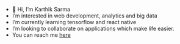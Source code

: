 - 👋 Hi, I’m Karthik Sarma
- I’m interested in web development, analytics and big data
- I’m currently learning tensorflow and react native
- I’m looking to collaborate on applications which make life easier.
- You can reach me [here](http://karthiksarma.me)
